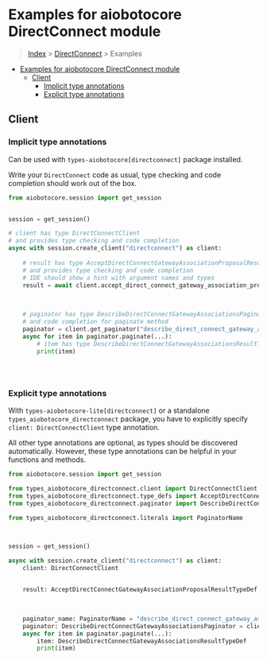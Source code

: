 <a id="examples-for-aiobotocore-directconnect-module"></a>

# Examples for aiobotocore DirectConnect module

> [Index](../README.md) > [DirectConnect](./README.md) > Examples

- [Examples for aiobotocore DirectConnect module](#examples-for-aiobotocore-directconnect-module)
  - [Client](#client)
    - [Implicit type annotations](#implicit-type-annotations)
    - [Explicit type annotations](#explicit-type-annotations)

<a id="client"></a>

## Client

<a id="implicit-type-annotations"></a>

### Implicit type annotations

Can be used with `types-aiobotocore[directconnect]` package installed.

Write your `DirectConnect` code as usual, type checking and code completion
should work out of the box.

```python
from aiobotocore.session import get_session


session = get_session()

# client has type DirectConnectClient
# and provides type checking and code completion
async with session.create_client("directconnect") as client:
    
    # result has type AcceptDirectConnectGatewayAssociationProposalResultTypeDef
    # and provides type checking and code completion
    # IDE should show a hint with argument names and types
    result = await client.accept_direct_connect_gateway_association_proposal()
    

    
    # paginator has type DescribeDirectConnectGatewayAssociationsPaginator and provides type checking
    # and code completion for paginate method
    paginator = client.get_paginator("describe_direct_connect_gateway_associations")
    async for item in paginator.paginate(...):
        # item has type DescribeDirectConnectGatewayAssociationsResultTypeDef
        print(item)
    

    
```

<a id="explicit-type-annotations"></a>

### Explicit type annotations

With `types-aiobotocore-lite[directconnect]` or a standalone
`types_aiobotocore_directconnect` package, you have to explicitly specify
`client: DirectConnectClient` type annotation.

All other type annotations are optional, as types should be discovered
automatically. However, these type annotations can be helpful in your functions
and methods.

```python
from aiobotocore.session import get_session

from types_aiobotocore_directconnect.client import DirectConnectClient
from types_aiobotocore_directconnect.type_defs import AcceptDirectConnectGatewayAssociationProposalResultTypeDef
from types_aiobotocore_directconnect.paginator import DescribeDirectConnectGatewayAssociationsPaginator

from types_aiobotocore_directconnect.literals import PaginatorName



session = get_session()

async with session.create_client("directconnect") as client:
    client: DirectConnectClient

    
    result: AcceptDirectConnectGatewayAssociationProposalResultTypeDef = client.accept_direct_connect_gateway_association_proposal()
    

    
    paginator_name: PaginatorName = "describe_direct_connect_gateway_associations"
    paginator: DescribeDirectConnectGatewayAssociationsPaginator = client.get_paginator(paginator_name)
    async for item in paginator.paginate(...):
        item: DescribeDirectConnectGatewayAssociationsResultTypeDef
        print(item)
    

    
```
